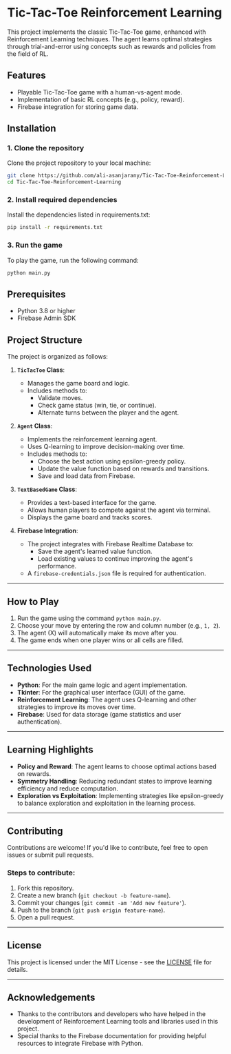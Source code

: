 # Tic-Tac-Toe Reinforcement Learning

This project implements the classic Tic-Tac-Toe game, enhanced with Reinforcement Learning techniques. The agent learns optimal strategies through trial-and-error using concepts such as rewards and policies from the field of RL.

## Features
- Playable Tic-Tac-Toe game with a human-vs-agent mode.
- Implementation of basic RL concepts (e.g., policy, reward).
- Firebase integration for storing game data.

## Installation

### 1. Clone the repository
Clone the project repository to your local machine:
```bash
git clone https://github.com/ali-asanjarany/Tic-Tac-Toe-Reinforcement-Learning.git
cd Tic-Tac-Toe-Reinforcement-Learning
```

### 2. Install required dependencies
Install the dependencies listed in requirements.txt:

```bash
pip install -r requirements.txt
```
### 3. Run the game
To play the game, run the following command:

```bash
python main.py
```
## Prerequisites
- Python 3.8 or higher
- Firebase Admin SDK
## Project Structure

The project is organized as follows:


1. **`TicTacToe` Class**:
   - Manages the game board and logic.
   - Includes methods to:
     - Validate moves.
     - Check game status (win, tie, or continue).
     - Alternate turns between the player and the agent.

2. **`Agent` Class**:
   - Implements the reinforcement learning agent.
   - Uses Q-learning to improve decision-making over time.
   - Includes methods to:
     - Choose the best action using epsilon-greedy policy.
     - Update the value function based on rewards and transitions.
     - Save and load data from Firebase.

3. **`TextBasedGame` Class**:
   - Provides a text-based interface for the game.
   - Allows human players to compete against the agent via terminal.
   - Displays the game board and tracks scores.

4. **Firebase Integration**:
   - The project integrates with Firebase Realtime Database to:
     - Save the agent's learned value function.
     - Load existing values to continue improving the agent's performance.
   - A `firebase-credentials.json` file is required for authentication.

---

## How to Play

1. Run the game using the command `python main.py`.
2. Choose your move by entering the row and column number (e.g., `1, 2`).
3. The agent (X) will automatically make its move after you.
4. The game ends when one player wins or all cells are filled.

---

## Technologies Used

- **Python**: For the main game logic and agent implementation.
- **Tkinter**: For the graphical user interface (GUI) of the game.
- **Reinforcement Learning**: The agent uses Q-learning and other strategies to improve its moves over time.
- **Firebase**: Used for data storage (game statistics and user authentication).

---

## Learning Highlights

- **Policy and Reward**: The agent learns to choose optimal actions based on rewards.
- **Symmetry Handling**: Reducing redundant states to improve learning efficiency and reduce computation.
- **Exploration vs Exploitation**: Implementing strategies like epsilon-greedy to balance exploration and exploitation in the learning process.

---

## Contributing

Contributions are welcome! If you'd like to contribute, feel free to open issues or submit pull requests.

### Steps to contribute:

1. Fork this repository.
2. Create a new branch (`git checkout -b feature-name`).
3. Commit your changes (`git commit -am 'Add new feature'`).
4. Push to the branch (`git push origin feature-name`).
5. Open a pull request.

---

## License

This project is licensed under the MIT License - see the [LICENSE](LICENSE) file for details.

---

## Acknowledgements

- Thanks to the contributors and developers who have helped in the development of Reinforcement Learning tools and libraries used in this project.
- Special thanks to the Firebase documentation for providing helpful resources to integrate Firebase with Python.
